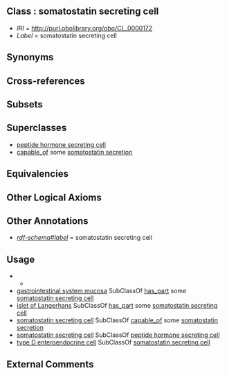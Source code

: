 
## Class : somatostatin secreting cell

 * *IRI* = http://purl.obolibrary.org/obo/CL_0000172
 * *Label* = somatostatin secreting cell

## Synonyms


## Cross-references


## Subsets


## Superclasses

 * [peptide hormone secreting cell](../../CL/67/CL_0000167.md)
 * [capable_of](../../RO/15/RO_0002215.md) some [somatostatin secretion](../../GO/53/GO_0070253.md)

## Equivalencies


## Other Logical Axioms


## Other Annotations

 * *[rdf-schema#label](../../el/rdf-schema#label.md)* = somatostatin secreting cell

## Usage

 * -
 * [gastrointestinal system mucosa](../../UBERON/86/UBERON_0004786.md) SubClassOf [has_part](../../BFO/51/BFO_0000051.md) some [somatostatin secreting cell](../../CL/72/CL_0000172.md)
 * [islet of Langerhans](../../UBERON/06/UBERON_0000006.md) SubClassOf [has_part](../../BFO/51/BFO_0000051.md) some [somatostatin secreting cell](../../CL/72/CL_0000172.md)
 * [somatostatin secreting cell](../../CL/72/CL_0000172.md) SubClassOf [capable_of](../../RO/15/RO_0002215.md) some [somatostatin secretion](../../GO/53/GO_0070253.md)
 * [somatostatin secreting cell](../../CL/72/CL_0000172.md) SubClassOf [peptide hormone secreting cell](../../CL/67/CL_0000167.md)
 * [type D enteroendocrine cell](../../CL/02/CL_0000502.md) SubClassOf [somatostatin secreting cell](../../CL/72/CL_0000172.md)

## External Comments

